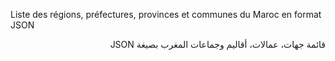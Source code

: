 Liste des régions, préfectures, provinces et communes du Maroc en format JSON 
<div dir="rtl">
قائمة جهات، عمالات، أقاليم وجماعات المغرب بصيغة JSON
</div>
 
